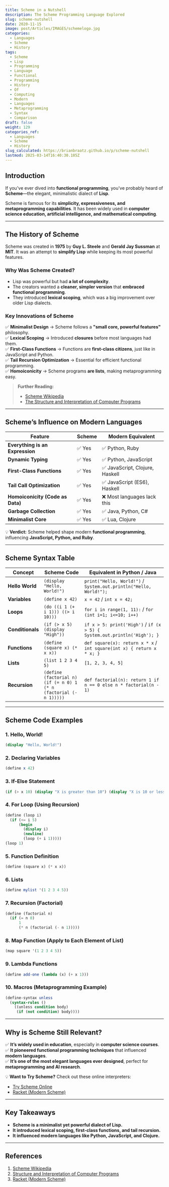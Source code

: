 ```yaml
---
title: Scheme in a Nutshell
description: The Scheme Programming Language Explored
slug: scheme-nutshell
date: 2020-11-15
image: post/Articles/IMAGES/schemelogo.jpg
categories:
  - Languages
  - Scheme
  - History
tags:
  - Scheme
  - Lisp
  - Programming
  - Language
  - Functional
  - Programming
  - History
  - Of
  - Computing
  - Modern
  - Languages
  - Metaprogramming
  - Syntax
  - Comparison
draft: false
weight: 129
categories_ref:
  - Languages
  - Scheme
  - History
slug_calculated: https://brianbraatz.github.io/p/scheme-nutshell
lastmod: 2025-03-14T16:40:30.185Z
---
```

<!-- 
# The Scheme Programming Language: History, Motivation, Relationship to Modern Languages, and 10 Code Examples
-->

## Introduction

If you've ever dived into **functional programming**, you've probably heard of **Scheme**—the elegant, minimalistic dialect of **Lisp**.

Scheme is famous for its **simplicity, expressiveness, and metaprogramming capabilities**. It has been widely used in **computer science education, artificial intelligence, and mathematical computing**.

<!-- 
In this article, we’ll explore:  

- The **history and motivation** behind Scheme.  
- How it influenced **modern programming languages**.  
- **10 real code examples** of Scheme in action.  
- A **table of Scheme syntax** compared to modern languages.  
-->

***

## The History of Scheme

Scheme was created in **1975** by **Guy L. Steele** and **Gerald Jay Sussman** at **MIT**. It was an attempt to **simplify Lisp** while keeping its most powerful features.

### **Why Was Scheme Created?**

* Lisp was powerful but had **a lot of complexity**.
* The creators wanted a **cleaner, simpler version** that **embraced functional programming**.
* They introduced **lexical scoping**, which was a big improvement over older Lisp dialects.

### **Key Innovations of Scheme**

✅ **Minimalist Design** → Scheme follows a **"small core, powerful features"** philosophy.\
✅ **Lexical Scoping** → Introduced **closures** before most languages had them.\
✅ **First-Class Functions** → Functions are **first-class citizens**, just like in JavaScript and Python.\
✅ **Tail Recursion Optimization** → Essential for efficient functional programming.\
✅ **Homoiconicity** → Scheme programs **are lists**, making metaprogramming easy.

> **Further Reading:**
>
> * [Scheme Wikipedia](https://en.wikipedia.org/wiki/Scheme_\(programming_language\))
> * [The Structure and Interpretation of Computer Programs](https://mitpress.mit.edu/sites/default/files/sicp/full-text/book/book.html)

***

## Scheme’s Influence on Modern Languages

| Feature                          | Scheme | Modern Equivalent              |
| -------------------------------- | ------ | ------------------------------ |
| **Everything is an Expression**  | ✅ Yes  | ✅ Python, Ruby                 |
| **Dynamic Typing**               | ✅ Yes  | ✅ Python, JavaScript           |
| **First-Class Functions**        | ✅ Yes  | ✅ JavaScript, Clojure, Haskell |
| **Tail Call Optimization**       | ✅ Yes  | ✅ JavaScript (ES6), Haskell    |
| **Homoiconicity (Code as Data)** | ✅ Yes  | ❌ Most languages lack this     |
| **Garbage Collection**           | ✅ Yes  | ✅ Java, Python, C#             |
| **Minimalist Core**              | ✅ Yes  | ✅ Lua, Clojure                 |

💡 **Verdict:** Scheme helped shape modern **functional programming**, influencing **JavaScript, Python, and Ruby**.

***

## Scheme Syntax Table

| Concept          | Scheme Code                                                       | Equivalent in Python / Java                                              |
| ---------------- | ----------------------------------------------------------------- | ------------------------------------------------------------------------ |
| **Hello World**  | `(display "Hello, World!")`                                       | `print("Hello, World!")` / `System.out.println("Hello, World!");`        |
| **Variables**    | `(define x 42)`                                                   | `x = 42` / `int x = 42;`                                                 |
| **Loops**        | `(do ((i 1 (+ i 1))) ((> i 10)))`                                 | `for i in range(1, 11):` / `for (int i=1; i<=10; i++)`                   |
| **Conditionals** | `(if (> x 5) (display "High"))`                                   | `if x > 5: print('High')` / `if (x > 5) { System.out.println('High'); }` |
| **Functions**    | `(define (square x) (* x x))`                                     | `def square(x): return x * x` / `int square(int x) { return x * x; }`    |
| **Lists**        | `(list 1 2 3 4 5)`                                                | `[1, 2, 3, 4, 5]`                                                        |
| **Recursion**    | `(define (factorial n) (if (= n 0) 1 (* n (factorial (- n 1)))))` | `def factorial(n): return 1 if n == 0 else n * factorial(n - 1)`         |

***

## Scheme Code Examples

### **1. Hello, World!**

```scheme
(display "Hello, World!")
```

### **2. Declaring Variables**

```scheme
(define x 42)
```

### **3. If-Else Statement**

```scheme
(if (> x 10) (display "X is greater than 10") (display "X is 10 or less"))
```

### **4. For Loop (Using Recursion)**

```scheme
(define (loop i)
  (if (<= i 5)
      (begin
        (display i)
        (newline)
        (loop (+ i 1)))))
(loop 1)
```

### **5. Function Definition**

```scheme
(define (square x) (* x x))
```

### **6. Lists**

```scheme
(define mylist '(1 2 3 4 5))
```

### **7. Recursion (Factorial)**

```scheme
(define (factorial n)
  (if (= n 0)
      1
      (* n (factorial (- n 1)))))
```

### **8. Map Function (Apply to Each Element of List)**

```scheme
(map square '(1 2 3 4 5))
```

### **9. Lambda Functions**

```scheme
(define add-one (lambda (x) (+ x 1)))
```

### **10. Macros (Metaprogramming Example)**

```scheme
(define-syntax unless
  (syntax-rules ()
    ((unless condition body)
     (if (not condition) body))))
```

***

## Why is Scheme Still Relevant?

✅ **It’s widely used in education**, especially in **computer science courses**.\
✅ **It pioneered functional programming techniques** that influenced **modern languages**.\
✅ **It’s one of the most elegant languages ever designed**, perfect for **metaprogramming and AI research**.

💡 **Want to Try Scheme?** Check out these online interpreters:

* [Try Scheme Online](https://repl.it/languages/scheme)
* [Racket (Modern Scheme)](https://racket-lang.org/)

***

## Key Takeaways

* **Scheme is a minimalist yet powerful dialect of Lisp.**
* **It introduced lexical scoping, first-class functions, and tail recursion.**
* **It influenced modern languages like Python, JavaScript, and Clojure.**

***

## References

1. [Scheme Wikipedia](https://en.wikipedia.org/wiki/Scheme_\(programming_language\))
2. [Structure and Interpretation of Computer Programs](https://mitpress.mit.edu/sites/default/files/sicp/full-text/book/book.html)
3. [Racket (Modern Scheme)](https://racket-lang.org/)

